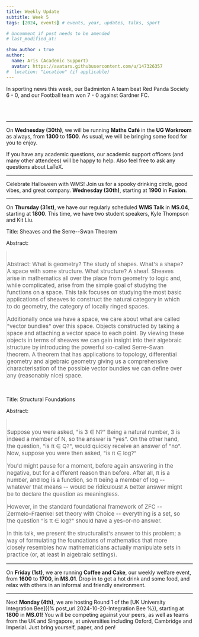 ```yaml
---
title: Weekly Update
subtitle: Week 5
tags: [2024, events] # events, year, updates, talks, sport

# Uncomment if post needs to be amended
# last_modified_at:

show_author : true
author:
  name: Aris (Academic Support)
  avatar: https://avatars.githubusercontent.com/u/147326357
#  location: "Location" (if applicable)
---
```


In sporting news this week, our Badminton A team beat Red Panda Society 6 - 0, and our Football team won 7 - 0 against Gardner FC.

<br/>
<br/>

---

On **Wednesday (30th)**, we will be running **Maths Café** in the **UG Workroom** as always, from **1300** to **1500**. As usual, we will be bringing some food for you to enjoy.

If you have any academic questions, our academic support officers (and many other attendees) will be happy to help. Also feel free to ask any questions about LaTeX.

---

Celebrate Halloween with WMS! Join us for a spooky drinking circle, good vibes, and great company. **Wednesday (30th)**, starting at **1900** in **Fusion**.

---

On **Thursday (31st)**, we have our regularly scheduled **WMS Talk** in **MS.04**, starting at **1800**. This time, we have two student speakers, Kyle Thompson and Kit Liu.

<style>
blockquote {
    padding: 10px 20px 0 0;
    margin: 0 0 0 0;
    font-size: 15px;
}
</style>

Title: Sheaves and the Serre--Swan Theorem

Abstract:
> Abstract: What is geometry? The study of shapes. What's a shape? A space with some structure. What structure? A sheaf. Sheaves arise in mathematics all over the place from geometry to logic and, while complicated, arise from the simple goal of studying the functions on a space. This talk focuses on studying the most basic applications of sheaves to construct the natural category in which to do geometry, the category of locally ringed spaces. 
>
> Additionally once we have a space, we care about what are called "vector bundles" over this space. Objects constructed  by taking a space and attaching a vector space to each point. By viewing these objects in terms of sheaves we can gain insight into their algebraic structure by introducing the powerful so-called Serre–Swan theorem. A theorem that has applications to topology, differential geometry and algebraic geometry giving us a comprehensive characterisation of the possible vector bundles we can define over any (reasonably nice) space.


<br/>

Title: Structural Foundations

Abstract:
> Suppose you were asked, "is 3 ∈ N?" Being a natural number, 3 is indeed a member of N, so the answer is "yes". On the other hand, the question, "is π ∈ Q?", would quickly receive an answer of "no". Now, suppose you were then asked, "is π ∈ log?"
>
> You'd might pause for a moment, before again answering in the negative, but for a different reason than before. After all, π is a number, and log is a function, so π being a member of log -- whatever that means -- would be ridiculous! A better answer might be to declare the question as meaningless.
>
> However, in the standard foundational framework of ZFC -- Zermelo–Fraenkel set theory with Choice -- everything is a set, so the question “is π ∈ log?" should have a yes-or-no answer.
>
> In this talk, we present the structuralist's answer to this problem; a way of formulating the foundations of mathematics that more closely resembles how mathematicians actually manipulate sets in practice (or, at least in algebraic settings).


---

On **Friday (1st)**, we are running **Coffee and Cake**, our weekly welfare event, from **1600** to **1700**, in **MS.01**. Drop in to get a hot drink and some food, and relax with others in an informal and friendly environment.

---

Next **Monday (4th)**, we are hosting Round 1 of the [UK University Integration Bee]({% post_url 2024-10-20-Integration Bee %}), starting at **1800** in **MS.01**! You will be competing against your peers, as well as teams from the UK and Singapore, at universities including Oxford, Cambridge and Imperial. Just bring yourself, paper, and pen!